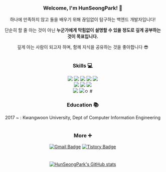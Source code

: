 <div align="center">
  
### Welcome, I'm HunSeongPark! 🌟
하나에 만족하지 않고 둘을 배우기 위해 끊임없이 탐구하는 백엔드 개발자입니다!                 

단순히 할 줄 아는 것이 아닌 **누군가에게 막힘없이 설명할 수 있을 정도로 깊게 공부하는 것이 목표입니다.**                  

깊게 아는 사람이 되고자 하며, 함께 지식을 공유하는 것을 좋아합니다 😎           
#

### Skills 💻
<img src="https://img.shields.io/badge/java-007396?style=for-the-badge&logo=AirChina&logoColor=white">
<img src="https://img.shields.io/badge/spring-6DB33F?style=for-the-badge&logo=spring&logoColor=white">
<img src="https://img.shields.io/badge/mysql-4479A1?style=for-the-badge&logo=mysql&logoColor=white">
<img src="https://img.shields.io/badge/junit5-25A162?style=for-the-badge&logo=junit5&logoColor=white"> 
<img src="https://img.shields.io/badge/jacoco-C9284D?style=for-the-badge&logo=Joplin&logoColor=white"> 
<br>
  
<img src="https://img.shields.io/badge/docker-2496ED?style=for-the-badge&logo=docker&logoColor=white">
<img src="https://img.shields.io/badge/jenkins-D24939?style=for-the-badge&logo=jenkins&logoColor=white"> 
<img src="https://img.shields.io/badge/aws-232F3E?style=for-the-badge&logo=amazonaws&logoColor=white">          
<br>

<img src="https://img.shields.io/badge/swagger-85EA2D?style=for-the-badge&logo=swagger&logoColor=white&fontColor=white">            
<img src="https://img.shields.io/badge/git-F05032?style=for-the-badge&logo=git&logoColor=white">ㅇ
#
  
### Education 📚
2017 ~ : Kwangwoon University, Dept of Computer Information Engineering
#
                             
### More ➕
[![Gmail Badge](https://img.shields.io/badge/Gmail-D14836?style=flat&logo=Gmail&logoColor=white)](mailto:phunseong@gmail.com)
[![Tistory Badge](https://img.shields.io/badge/Tech%20Blog-555263?style=flat&logoColor=white)](https://hungseong.tistory.com/)
#

[![HunSeongPark's GitHub stats](https://github-readme-stats.vercel.app/api?username=HunSeongPark&theme=darcula)](https://github.com/anuraghazra/github-readme-stats)

</div>
